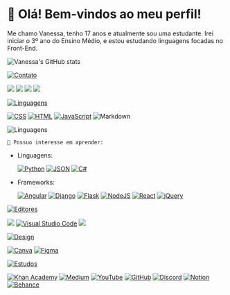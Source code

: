<h1>👋 Olá! Bem-vindos ao meu perfil!</h1>

Me chamo Vanessa, tenho 17 anos e atualmente sou uma estudante. Irei iniciar o 3º ano do Ensino Médio, e estou estudando linguagens focadas no Front-End. 

![Vanessa's GitHub stats](https://github-readme-stats.vercel.app/api?username=vanessa-girliem&theme=dark&show_icons=true)
 
<div> 

[![Contato](https://readme-typing-svg.demolab.com?font=Fira+Code&pause=1000&center=falso&vCenter=falso&repeat=verdadeiro&random=falso&width=435&lines=%F0%9F%93%AB+Contato)](https://git.io/typing-svg)
 
  <a href="https://www.linkedin.com/in/vanessa-leite-22a28a2b1" target="_blank"><img src="https://custom-icon-badges.demolab.com/badge/LinkedIn-0A66C2?logo=linkedin-white&logoColor=fff" target="_blank"></a> 
  <a href = "mailto: vanessabsleite173@gmail.com"><img src="https://img.shields.io/badge/Gmail-D14836?logo=gmail&logoColor=white" target="_blank"></a>
  <a href = "https://profile.indeed.com/?hl=pt_BR&co=BR&from=gnav-menu-homepage)"><img src="https://img.shields.io/badge/Indeed-003A9B?logo=indeed&logoColor=fff" target="_blank"></a>
  <a href = "https://www.glassdoor.com.br/member/profile" target="_blank"><img src="https://img.shields.io/badge/Glassdoor-%2300A162?style=flat&logo=Glassdoor&logoColor=%23b2fd9c" target="_blank"></a>

  
</div>

<div> 

[![Linguagens](https://readme-typing-svg.demolab.com?font=Fira+Code&pause=1000&center=falso&vCenter=falso&repeat=verdadeiro&random=falso&width=435&lines=%F0%9F%91%A9%E2%80%8D%F0%9F%92%BB+Linguagens+de+Programa%C3%A7%C3%A3o)](https://git.io/typing-svg)

[![CSS](https://img.shields.io/badge/CSS-1572B6?logo=css3&logoColor=fff)](#)  [![HTML](https://img.shields.io/badge/HTML-%23E34F26.svg?logo=html5&logoColor=white)](#) 
[![JavaScript](https://img.shields.io/badge/JavaScript-F7DF1E?logo=javascript&logoColor=000)](#) ![Markdown](https://img.shields.io/badge/Markdown-%23000000?style=flat&logo=Markdown)


![Linguagens](https://github-readme-stats.vercel.app/api/top-langs/?username=vanessa-girliem&icons=true&theme=dark&layout=compact)

<code>🎯 Possuo interesse em aprender: </code>
<ul>
 <li>Linguagens:</li>
 <p></p>
 
 [![Python](https://img.shields.io/badge/Python-3776AB?logo=python&logoColor=fff)](#) [![JSON](https://img.shields.io/badge/JSON-000?logo=json&logoColor=fff)](#) [![C#](https://custom-icon-badges.demolab.com/badge/C%23-%23239120.svg?logo=cshrp&logoColor=white)](#)
 
 <li>Frameworks:</li>
 <p></p>
 
 [![Angular](https://img.shields.io/badge/Angular-%23DD0031.svg?logo=angular&logoColor=white)](#) [![Django](https://img.shields.io/badge/Django-%23092E20.svg?logo=django&logoColor=white)](#) [![Flask](https://img.shields.io/badge/Flask-000?logo=flask&logoColor=fff)](#) [![NodeJS](https://img.shields.io/badge/Node.js-6DA55F?logo=node.js&logoColor=white)](#) [![React](https://img.shields.io/badge/React-%2320232a.svg?logo=react&logoColor=%2361DAFB)](#) [![jQuery](https://img.shields.io/badge/jQuery-0769AD?logo=jquery&logoColor=fff)](#)
</ul>

</div> 

<div> 

[![Editores](https://readme-typing-svg.demolab.com?font=Fira+Code&pause=1000&center=falso&vCenter=falso&repeat=verdadeiro&random=falso&width=435&lines=%F0%9F%93%91Editores+de+C%C3%B3digo)](https://git.io/typing-svg)

<a href="https://scratch.mit.edu/users/Nessabsl42" target="_blank"><img src="https://img.shields.io/badge/Scratch-4D97FF?logo=scratch&logoColor=fff" target="_blank"></a> 
[![Visual Studio Code](https://custom-icon-badges.demolab.com/badge/Visual%20Studio%20Code-0078d7.svg?logo=vsc&logoColor=white)](#) <a href="https://editor.p5js.org/Nessabsl42_/sketches" target="_blank"><img src="https://img.shields.io/badge/P5.js-black?style=flat&logo=p5dotjs" target="_blank"></a> 


</div> 

<div> 

[![Design](https://readme-typing-svg.demolab.com?font=Fira+Code&pause=1000&center=falso&vCenter=falso&repeat=verdadeiro&random=falso&width=435&lines=%F0%9F%8E%A8+Programas+de+Design)](https://git.io/typing-svg)

[![Canva](https://img.shields.io/badge/Canva-%2300C4CC.svg?&logo=Canva&logoColor=white)](#)  [![Figma](https://img.shields.io/badge/Figma-F24E1E?logo=figma&logoColor=white)](#)

</div> 

<div>

[![Estudos](https://readme-typing-svg.demolab.com?font=Fira+Code&pause=1000&center=falso&vCenter=falso&repeat=verdadeiro&random=falso&width=435&lines=%F0%9F%93%9A+Estudo+atrav%C3%A9s%3A+)](https://git.io/typing-svg) 

[![Khan Academy](https://img.shields.io/badge/Khan%20Academy-14BF96?logo=khanacademy&logoColor=fff)](#) [![Medium](https://img.shields.io/badge/Medium-black?logo=medium&logoColor=white)](#) 
[![YouTube](https://img.shields.io/badge/YouTube-%23FF0000.svg?logo=YouTube&logoColor=white)](#) [![GitHub](https://img.shields.io/badge/GitHub-%23121011.svg?logo=github&logoColor=white)](#) [![Discord](https://img.shields.io/badge/Discord-%235865F2.svg?&logo=discord&logoColor=white)](#) [![Notion](https://img.shields.io/badge/Notion-000?logo=notion&logoColor=fff)](#) [![Behance](https://img.shields.io/badge/Behance-0054F7?logo=behance&logoColor=white)](#)

</div>
